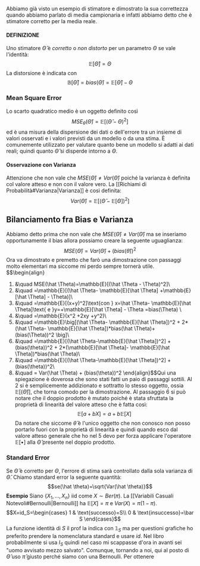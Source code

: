 Abbiamo già visto un esempio di stimatore e dimostrato la sua correttezza quando abbiamo parlato di media campionaria e infatti abbiamo detto che è stimatore corretto per la media reale. 

#### DEFINIZIONE
Uno stimatore $\hat \Theta$ è *corretto* o *non distorto* per un parametro $\Theta$ se vale l'identità:$$\mathbb{E}[\hat \Theta]=\Theta$$La distorsione è indicata con $$\mathbb{B}[\hat \Theta]=bias(\hat \Theta)=\mathbb{E}[\hat \Theta]-\Theta$$

### Mean Square Error
Lo scarto quadratico medio è un oggetto definito così $$MSE_{\theta}(\hat \Theta)=\mathbb{E}[(\hat \Theta -\Theta)^2]$$ed è una misura della dispersione dei dati o dell'errore tra un insieme di valori osservati e i valori previsti da un modello o da una stima. È comunemente utilizzato  per valutare quanto bene un modello si adatti ai dati reali; quindi quanto $\hat \Theta$ si disperde intorno a $\Theta$.
#### Osservazione con Varianza
Attenzione che non vale che $MSE(\hat \Theta)\not=Var(\hat \Theta)$ poiché la varianza è definita col valore atteso e non con il valore vero. La [[Richiami di Probabilità#Varianza|Varianza]] è così definita: $$Var(\hat \Theta)=\mathbb{E}\big[(\hat \Theta - \mathbb{E}[\Theta])^2\big]$$
## Bilanciamento fra Bias e Varianza

Abbiamo detto prima che non vale che $MSE(\hat \Theta)\not=Var(\hat \Theta)$ ma se inseriamo opportunamente il bias allora possiamo creare la seguente uguaglianza: $$MSE(\hat \Theta)=Var(\hat \Theta)+\big(bias(\hat \theta)\big)^2$$Ora va dimostrato e premetto che farò una dimostrazione con passaggi molto elementari ma siccome mi perdo sempre tornerà utile. $$\begin{align}
1. &\quad MSE(\hat \Theta)=\mathbb{E}[(\hat \Theta - \Theta)^2]\\
2. &\quad =\mathbb{E}[(\hat \Theta- \mathbb{E}[\hat \Theta] +\mathbb{E}[\hat \Theta] - \Theta)]\\
3. &\quad =\mathbb{E}[(x+y)^2]\text{con } x=\hat \Theta- \mathbb{E}[\hat \Theta]\text{ e }y=+\mathbb{E}[\hat \Theta] - \Theta =bias(\Theta) \\
4.  &\quad =\mathbb{E}(x^2 +2xy +y^2)\\
5.  &\quad =\mathbb{E}\big[(\hat \Theta- \mathbb{E}[\hat \Theta])^2 + 2*(\hat \Theta- \mathbb{E}[\hat \Theta])*bias(\hat \Theta)+(bias(\Theta))^2 \big]\\
6.  &\quad =\mathbb{E}[(\hat \Theta-\mathbb{E}[\hat \Theta])^2] + (bias(\theta))^2 + 2*(\mathbb{E}[\hat \Theta]- \mathbb{E}[\hat \Theta])*bias(\hat \Theta)\\
7. &\quad =\mathbb{E}[(\hat \Theta-\mathbb{E}[\hat \Theta])^2] + (bias(\theta))^2\\
8. &\quad = Var(\hat \Theta) + (bias(\theta))^2
   \end{align}$$Qui una spiegazione è doverosa che sono stati fatti un paio di passaggi sottili. Al $2$ si è semplicemente addizionato e sottratto lo stesso oggetto, ossia $\mathbb{E}[(\hat \Theta)]$, che torna comodo per la dimostrazione. Al passaggio $6$ si può notare che il doppio prodotto è mutato poiché è stata sfruttata la proprietà di linearità del valore atteso che è fatta così:$$\mathbb{E}[a+bX]=a+b\mathbb{E}[X]$$Da notare che siccome $\hat \theta$ è l'unico oggetto che non conosco non posso portarlo fuori con la proprietà di linearità e quindi quando esco dal valore atteso generale che ho nel $5$ devo per forza applicare l'operatore $\mathbb{E}[\bullet]$ alla $\hat \Theta$ presente nel doppio prodotto. 

### Standard Error
Se $\hat \Theta$ è corretto per $\Theta$, l'errore di stima sarà controllato dalla sola varianza di $\hat \Theta$. Chiamo standard error la seguente quantità: $$se(\hat \theta)=\sqrt{Var(\hat \theta)}$$
**Esempio**
Siano $\{X_1,...,X_n\}$ iid come $X\sim Ber(\pi)$. La [[Variabili Casuali Notevoli#Bernoulli|Bernoulli]] ha $\mathbb{E}[X]=\pi$ e $Var(X)=\pi(1-\pi)$. 
$$X=id_S=\begin{cases}
1 & \text{successo}=S\\
0 & \text{insuccesso}=\bar S
\end{cases}$$
La funzione identità di $S$ il prof la indica con $\mathbb{1}_S$ ma per questioni grafiche ho preferito prendere la nomenclatura standard e usare $id$. Nel libro probabilmente si usa $I_S$ quindi nel caso mi scappasse d'ora in avanti sei "uomo avvisato mezzo salvato". 
Comunque, tornando a noi, qui al posto di $\hat \Theta$ uso $\hat \pi$ giusto perché siamo con una Bernoulli. Per ottenere